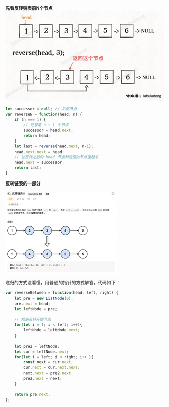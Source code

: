 **先看反转链表前N个节点**
<img src='./picture/pic3.png'/>

```js
let successor = null; // 后驱节点
var reverseN = function(head, n) {
    if (n === 1) {
        // 记录第 n + 1 个节点
        successor = head.next;
        return head;
    }
    let last = reverse(head.next, n-1);
    head.next.next = head;
    // 让反转之后的 head 节点和后面的节点连起来
    head.next = successor;
    return last;
}
```
**反转链表的一部分**

<img src='./picture/LC92.png' width=70%/>

递归的方式没看懂，用普通的指针的方式解答，代码如下：
```js
var reverseBetween = function(head, left, right) {
    let pre = new ListNode(0);
    pre.next = head;
    let leftNode = pre;

    // 找到反转开始节点
    for(let i = 1; i < left; i++){
        leftNode = leftNode.next;
    }

    let pre2 = leftNode;
    let cur = leftNode.next;
    for(let i = left; i < right; i++ ){
        const next = cur.next;
        cur.next = cur.next.next;
        next.next = pre2.next;
        pre2.next = next;
    }

    return pre.next;
};
```